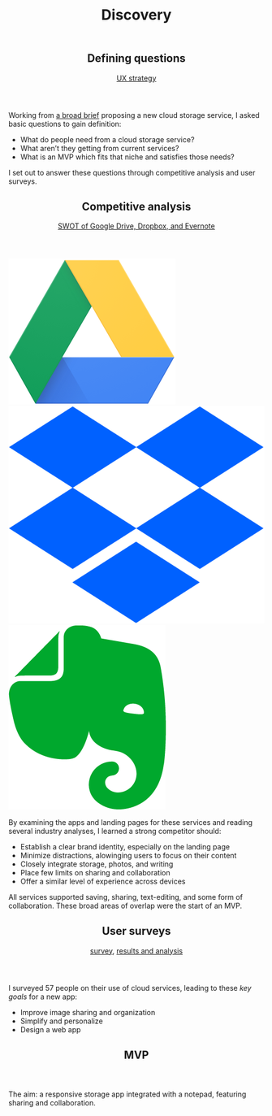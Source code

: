 <header class="centerGrid">
  <h1>Discovery</h1>
</header>

<section class="smBreak"> <!-- ux strategy -->
  <header>
    <h2 class="headerWithP">Defining questions</h2>
    <p>
      <a href="https://docs.google.com/document/d/1tjt01N_hKcYRORMEWI-b-Le8S9hJT_R8fhSkpouxKgQ/edit?usp=sharing">UX strategy</a>
    </p>
  </header>

  <p>Working from <a href="https://docs.google.com/document/d/1_fPbDX6tGxTq1HszAyMTy-HK2dYhrVz_UCDcedSyVRo/edit?usp=sharing">a broad brief</a> proposing a new cloud storage service, I asked basic questions to gain definition:</p>

  <ul>
    <li>What do people need from a cloud storage service?</li>
    <li>What aren’t they getting from current services?</li>
    <li>What is an MVP which fits that niche and satisfies those needs?</li>
  </ul>

  <p>I set out to answer these questions through competitive analysis and user surveys.</p>
</section> <!-- end ux strategy -->

<section class="medBreak"> <!-- competitive analysis -->
  <header>
    <h2 class="headerWithP">Competitive analysis</h2>
    <p>
      <a href="https://docs.google.com/document/d/1HgViwIEgB70t-5nhOErMvRskMoC-aQfqty4rWqXPpx4/edit?usp=sharing">SWOT of Google Drive, Dropbox, and Evernote</a>
    </p>
  </header>

  <div class="respImgGrid grid3Col">
    <img src="images/jotAnd/corporateLogos/googleDriveLogo.png" alt="Google Drive logo lockup" class="centerImg">
    <img src="images/jotAnd/corporateLogos/dropboxLogo.png" alt="Dropbox logo lockup" class="centerImg">
    <img src="images/jotAnd/corporateLogos/evernoteLogo.png" alt="Evernote logo lockup" class="centerImg">
  </div>

  <p>By examining the apps and landing pages for these services and reading several industry analyses, I learned a strong competitor should:</p>
  <ul>
    <li>Establish a clear brand identity, especially on the landing page</li>
    <li>Minimize distractions, alowinging users to focus on their content</li>
    <li>Closely integrate storage, photos, and writing</li>
    <li>Place few limits on sharing and collaboration</li>
    <li>Offer a similar level of experience across devices</li>
  </ul>

  <p>All services supported saving, sharing, text-editing, and some form of collaboration. These broad areas of overlap were the start of an MVP.</p>
</section> <!-- end competitive analysis -->

<section class="medBreak"> <!-- user survey -->
  <header>
    <h2 class="headerWithP">User surveys</h2>
    <p>
      <a href="https://goo.gl/forms/Nc3Sbl9m6eSMWxXs2">survey</a>,
      <a href="https://docs.google.com/document/d/1IHJvq1w5f7r7YySX0X0GNedk00ECIwRaf9I908ixWHM/edit?usp=sharing">results and analysis</a>
    </p>
  </header>

  <p>I surveyed 57 people on their use of cloud services, leading to these <em>key goals</em> for a new app:</p>
  <ul>
    <li>Improve image sharing and organization</li>
    <li>Simplify and personalize</li>
    <li>Design a web app</li>
  </ul>
</section> <!-- end user survey -->

<section class="medBreak"> <!-- mvp -->
  <header>
    <h2>MVP</h2>
  </header>

  <p>The aim: a responsive storage app integrated with a notepad, featuring sharing and collaboration.</p>
</section> <!-- end mvp -->
